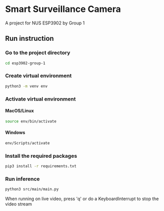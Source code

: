 # Smart Surveillance Camera
A project for NUS ESP3902 by Group 1


## Run instruction

### Go to the project directory
```sh
cd esp3902-group-1
```

### Create virtual environment
```sh
python3 -m venv env
```

### Activate virtual environment
#### MacOS/Linux
```sh
source env/bin/activate
```
#### Windows
```sh
env/Scripts/activate
```

### Install the required packages
```sh
pip3 install -r requirements.txt
```

### Run inference
```sh
python3 src/main/main.py
```
When running on live video, press 'q' or do a KeyboardInterrupt to stop the video stream